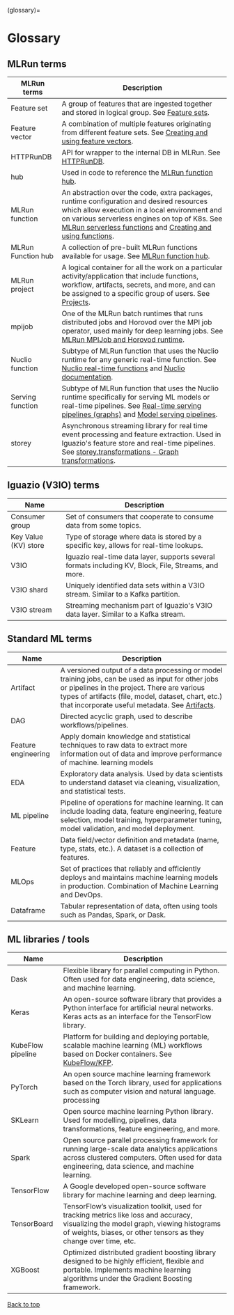 (glossary)=
# Glossary

## MLRun terms

| MLRun terms        | Description                                                                                                                                                                                                                                                                                                                                            |
|--------------------|--------------------------------------------------------------------------------------------------------------------------------------------------------------------------------------------------------------------------------------------------------------------------------------------------------------------------------------------------------|
| Feature set        | A group of features that are ingested together and stored in logical group. See [Feature sets](./feature-store/feature-sets.html).                                                                                                                                                                                                                     |
| Feature vector     | A combination of multiple features originating from different feature sets. See [Creating and using feature vectors](./feature-store/feature-vectors.html).                                                                                                                                                                                            |
| HTTPRunDB          | API for wrapper to the internal DB in MLRun. See [HTTPRunDB](./api/mlrun.db.html#mlrun.db.httpdb.HTTPRunDB).                                                                                                                                                                                                                                           |
| hub                | Used in code to reference the [MLRun function hub](./runtimes/load-from-hub.html).                                                                                                                                                                                                                                                                     |
| MLRun function     | An abstraction over the code, extra packages, runtime configuration and desired resources which allow execution in a local environment and on various serverless engines on top of K8s. See [MLRun serverless functions](./concepts/functions-concepts.html#mlrun-serverless-functions) and [Creating and using functions](./runtimes/functions.html). |
| MLRun Function hub | A collection of pre-built MLRun functions available for usage. See [MLRun function hub](./runtimes/load-from-hub.html).                                                                                                                                                                                                                                |
| MLRun project      | A logical container for all the work on a particular activity/application that include functions, workflow, artifacts, secrets, and more, and can be assigned to a specific group of users. See [Projects](./projects/project.html).                                                                                                                   |
| mpijob             | One of the MLRun batch runtimes that runs distributed jobs and Horovod over the MPI job operator, used mainly for deep learning jobs. See [MLRun MPIJob and Horovod runtime](./runtimes/horovod.html).                                                                                                                                                 |
| Nuclio function    | Subtype of MLRun function that uses the Nuclio runtime for any generic real-time function. See [Nuclio real-time functions](./concepts/nuclio-real-time-functions.html) and [Nuclio documentation](https://docs.nuclio.io/en/stable/index.html).                                                                                                       |
| Serving function   | Subtype of MLRun function that uses the Nuclio runtime specifically for serving ML models or real-time pipelines. See [Real-time serving pipelines (graphs)](./serving/serving-graph.html) and [Model serving pipelines](./serving/build-graph-model-serving.html).                                                                                    |
| storey             | Asynchronous streaming library for real time event processing and feature extraction. Used in Iguazio's feature store and real-time pipelines. See [storey.transformations - Graph transformations](./api/storey.transformations.html).                                                                                                                |


## Iguazio (V3IO) terms
| Name                 | Description                                                                                         |   
|----------------------|-----------------------------------------------------------------------------------------------------| 
| Consumer group       | Set of consumers that cooperate to consume data from some topics.                                   |
| Key Value (KV) store | Type of storage where data is stored by a specific key, allows for real-time lookups.               |
| V3IO                 | Iguazio real-time data layer, supports several formats including KV, Block, File, Streams, and more. |
| V3IO shard           | Uniquely identified data sets within a V3IO stream. Similar to a Kafka partition.                   |
| V3IO stream          | Streaming mechanism part of Iguazio's V3IO data layer. Similar to a Kafka stream.                   |

## Standard ML terms
| Name                | Description                                                                                                                                                                                                                                                                          |   
|---------------------|--------------------------------------------------------------------------------------------------------------------------------------------------------------------------------------------------------------------------------------------------------------------------------------| 
| Artifact            | A versioned output of a data processing or model training jobs, can be used as input for other jobs or pipelines in the project. There are various types of artifacts (file, model, dataset, chart, etc.) that incorporate useful metadata. See [Artifacts](./store/artifacts.html). |
| DAG                 | Directed acyclic graph, used to describe workflows/pipelines.                                                                                                                                                                                                                        |
| Feature engineering | Apply domain knowledge and statistical techniques to raw data to extract more information out of data and improve performance of machine. learning models                                                                                                                            |
| EDA                 | Exploratory data analysis. Used by data scientists to understand dataset via cleaning, visualization, and statistical tests.                                                                                                                                                         |
| ML pipeline         | Pipeline of operations for machine learning. It can include loading data, feature engineering, feature selection, model training, hyperparameter tuning, model validation, and model deployment.                                                                                     |
| Feature             | Data field/vector definition and metadata (name, type, stats, etc.). A dataset is a collection of features.                                                                                                                                                                          |
| MLOps               | Set of practices that reliably and efficiently deploys and maintains machine learning models in production. Combination of Machine Learning and DevOps.                                                                                                                              |
| Dataframe           | Tabular representation of data, often using tools such as Pandas, Spark, or Dask.                                                                                                                                                                                                    |

## ML libraries / tools


| Name              | Description                                                                                                                                                                                    |
| -------------------------- | ----------------------------------------------------------------------------------------------------------------------------------------------------------------------------------------------- |
| Dask                     | Flexible library for parallel computing in Python. Often used for data engineering, data science, and machine learning.                                                                         |
| Keras                    | An open-source software library that provides a Python interface for artificial neural networks. Keras acts as an interface for the TensorFlow library.                                         |
| KubeFlow pipeline        | Platform for building and deploying portable, scalable machine learning (ML) workflows based on Docker containers. See [KubeFlow/KFP](https://github.com/kubeflow/pipelines).                   |
| PyTorch                  | An open source machine learning framework based on the Torch library, used for applications such as computer vision and natural language. processing                                                 |
| SKLearn                  | Open source machine learning Python library. Used for modelling, pipelines, data transformations, feature engineering, and more.                                                              |
| Spark                    | Open source parallel processing framework for running large-scale data analytics applications across clustered computers. Often used for data engineering, data science, and machine learning. |
| TensorFlow               | A Google developed open-source software library for machine learning and deep learning.                                                                                                                            |
| TensorBoard              |  TensorFlow’s visualization toolkit, used for tracking metrics like loss and accuracy, visualizing the model graph, viewing histograms of weights, biases, or other tensors as they change over time, etc. |
| XGBoost                  | Optimized distributed gradient boosting library designed to be highly efficient, flexible and portable. Implements machine learning algorithms under the Gradient Boosting framework.          |

[Back to top](#top)
